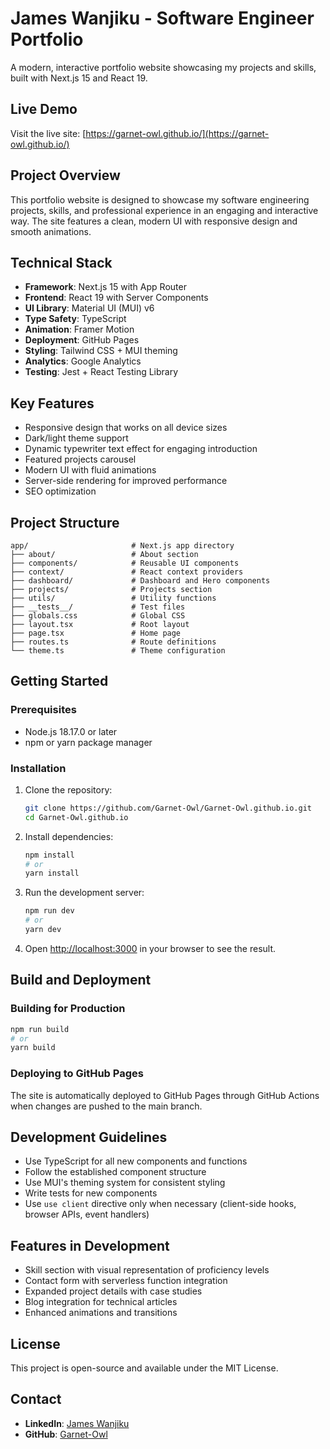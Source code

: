 # James Wanjiku - Software Engineer Portfolio

A modern, interactive portfolio website showcasing my projects and skills, built with Next.js 15 and React 19.

## Live Demo

Visit the live site: [https://garnet-owl.github.io/](https://garnet-owl.github.io/)

## Project Overview

This portfolio website is designed to showcase my software engineering projects, skills, and professional experience in an engaging and interactive way. The site features a clean, modern UI with responsive design and smooth animations.

## Technical Stack

- **Framework**: Next.js 15 with App Router
- **Frontend**: React 19 with Server Components
- **UI Library**: Material UI (MUI) v6
- **Type Safety**: TypeScript
- **Animation**: Framer Motion
- **Deployment**: GitHub Pages
- **Styling**: Tailwind CSS + MUI theming
- **Analytics**: Google Analytics
- **Testing**: Jest + React Testing Library

## Key Features

- Responsive design that works on all device sizes
- Dark/light theme support
- Dynamic typewriter text effect for engaging introduction
- Featured projects carousel
- Modern UI with fluid animations
- Server-side rendering for improved performance
- SEO optimization

## Project Structure

```
app/                       # Next.js app directory
├── about/                 # About section
├── components/            # Reusable UI components
├── context/               # React context providers
├── dashboard/             # Dashboard and Hero components
├── projects/              # Projects section
├── utils/                 # Utility functions
├── __tests__/             # Test files
├── globals.css            # Global CSS
├── layout.tsx             # Root layout
├── page.tsx               # Home page
├── routes.ts              # Route definitions
└── theme.ts               # Theme configuration
```

## Getting Started

### Prerequisites

- Node.js 18.17.0 or later
- npm or yarn package manager

### Installation

1. Clone the repository:
   ```bash
   git clone https://github.com/Garnet-Owl/Garnet-Owl.github.io.git
   cd Garnet-Owl.github.io
   ```

2. Install dependencies:
   ```bash
   npm install
   # or
   yarn install
   ```

3. Run the development server:
   ```bash
   npm run dev
   # or
   yarn dev
   ```

4. Open [http://localhost:3000](http://localhost:3000) in your browser to see the result.

## Build and Deployment

### Building for Production

```bash
npm run build
# or
yarn build
```

### Deploying to GitHub Pages

The site is automatically deployed to GitHub Pages through GitHub Actions when changes are pushed to the main branch.

## Development Guidelines

- Use TypeScript for all new components and functions
- Follow the established component structure
- Use MUI's theming system for consistent styling
- Write tests for new components
- Use `use client` directive only when necessary (client-side hooks, browser APIs, event handlers)

## Features in Development

- Skill section with visual representation of proficiency levels
- Contact form with serverless function integration
- Expanded project details with case studies
- Blog integration for technical articles
- Enhanced animations and transitions

## License

This project is open-source and available under the MIT License.

## Contact

- **LinkedIn**: [James Wanjiku](https://www.linkedin.com/in/james-wanjiku/)
- **GitHub**: [Garnet-Owl](https://github.com/Garnet-Owl)
